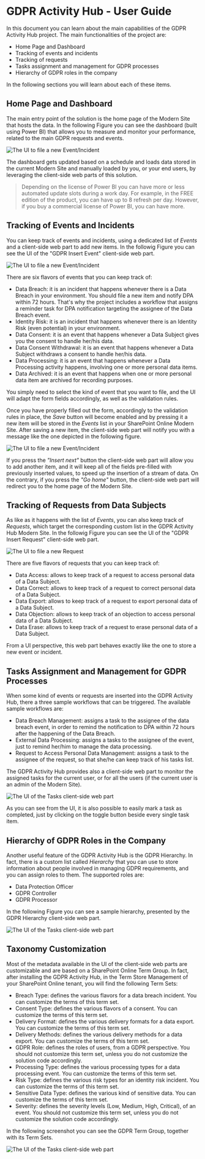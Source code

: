# GDPR Activity Hub - User Guide
In this document you can learn about the main capabilities of the GDPR Activity Hub project.
The main functionalities of the project are:
* Home Page and Dashboard
* Tracking of events and incidents
* Tracking of requests
* Tasks assignment and management for GDPR processes
* Hierarchy of GDPR roles in the company

In the following sections you will learn about each of these items.

## Home Page and Dashboard
The main entry point of the solution is the home page of the Modern Site that hosts the data. In the following Figure you can see the dashboard (built using Power BI) that allows you to measure and monitor your performance, related to the main GDPR requests and events.

![The UI to file a new Event/Incident](./Figures/Fig11-Home-Page.png)

The dashboard gets updated based on a schedule and loads data stored in the current Modern Site and manually loaded by you, or your end users, by leveraging the client-side web parts of this solution.

> Depending on the license of Power BI you can have more or less automated update slots during a work day. For example, in the FREE edition of the product, you can have up to 8 refresh per day. However, if you buy a commercial license of Power BI, you can have more.

## Tracking of Events and Incidents
You can keep track of events and incidents, using a dedicated list of _Events_ and a client-side web part to add new items.
In the followig Figure you can see the UI of the "GDPR Insert Event" client-side web part.

![The UI to file a new Event/Incident](./Figures/Fig12-Add-Insert-Event-Web-Part.png)

There are six flavors of events that you can keep track of:
* Data Breach: it is an incident that happens whenever there is a Data Breach in your environment. You should file a new item and notify DPA within 72 hours. That's why the project includes a workflow that assigns a reminder task for DPA notification targeting the assignee of the Data Breach event.
* Identity Risk: it is an incident that happens whenever there is an Identity Risk (even potential) in your environment.
* Data Consent: it is an event that happens whenever a Data Subject gives you the consent to handle her/his data.
* Data Consent Withdrawal: it is an event that happens whenever a Data Subject withdraws a consent to handle her/his data.
* Data Processing: it is an event that happens whenever a Data Processing activity happens, involving one or more personal data items.
* Data Archived: it is an event that happens when one or more personal data item are archived for recording purposes.

You simply need to select the kind of event that you want to file, and the UI will adapt the form fields accordingly, as well as the validation rules.

Once you have properly filled out the form, accordingly to the validation rules in place, the _Save_ button will become enabled and by pressing it a new item will be stored in the _Events_ list in your SharePoint Online Modern Site. After saving a new item, the client-side web part will notify you with a message like the one depicted in the following figure.

![The UI to file a new Event/Incident](./Figures/Fig13-Add-Item-Confirmation.png)

If you press the _"Insert next"_ button the client-side web part will allow you to add another item, and it will keep all of the fields pre-filled with previously inserted values, to speed up the insertion of a stream of data. On the contrary, if you press the _"Go home"_ button, the client-side web part will redirect you to the home page of the Modern Site.

## Tracking of Requests from Data Subjects
As like as it happens with the list of _Events_, you can also keep track of _Requests_, which target the corresponding custom list in the GDPR Activity Hub Modern Site.
In the followig Figure you can see the UI of the "GDPR Insert Request" client-side web part.

![The UI to file a new Request](./Figures/Fig14-Add-Insert-Request-Web-Part.png)

There are five flavors of requests that you can keep track of:
* Data Access: allows to keep track of a request to access personal data of a Data Subject.
* Data Correct: allows to keep track of a request to correct personal data of a Data Subject.
* Data Export: allows to keep track of a request to export personal data of a Data Subject.
* Data Objection: allows to keep track of an objection to access personal data of a Data Subject.
* Data Erase: allows to keep track of a request to erase personal data of a Data Subject.

From a UI perspective, this web part behaves exactly like the one to store a new event or incident.

## Tasks Assignment and Management for GDPR Processes
When some kind of events or requests are inserted into the GDPR Activity Hub, there a three sample workflows that can be triggered. The available sample workflows are:
* Data Breach Management: assigns a task to the assignee of the data breach event, in order to remind the notification to DPA within 72 hours after the happening of the Data Breach.
* External Data Processing: assigns a tasks to the assignee of the event, just to remind her/him to manage the data processing.
* Request to Access Personal Data Management: assigns a task to the assignee of the request, so that she/he can keep track of his tasks list.

The GDPR Activity Hub provides also a client-side web part to monitor the assigned tasks for the current user, or for all the users (if the current user is an admin of the Modern Site). 

![The UI of the Tasks client-side web part](./Figures/Fig15-Tasks-Web-Part.png)

As you can see from the UI, it is also possible to easily mark a task as completed, just by clicking on the toggle button beside every single task item.

## Hierarchy of GDPR Roles in the Company
Another useful feature of the GDPR Activity Hub is the GDPR Hierarchy. In fact, there is a custom list called _Hierarchy_ that you can use to store information about people involved in managing GDPR requirements, and you can assign roles to them. The supported roles are:
* Data Protection Officer
* GDPR Controller
* GDPR Processor

In the following Figure you can see a sample hierarchy, presented by the GDPR Hierarchy client-side web part.

![The UI of the Tasks client-side web part](./Figures/Fig16-Hierarchy-Web-Part.png)

## Taxonomy Customization
Most of the metadata available in the UI of the client-side web parts are customizable and are based on a SharePoint Online Term Group.
In fact, after installing the GDPR Activity Hub, in the Term Store Management of your SharePoint Online tenant, you will find the following Term Sets:
* Breach Type: defines the various flavors for a data breach incident. You can customize the terms of this term set.
* Consent Type: defines the various flavors of a consent. You can customize the terms of this term set.
* Delivery Format: defines the various delivery formats for a data export. You can customize the terms of this term set.
* Delivery Methods: defines the various delivery methods for a data export. You can customize the terms of this term set.
* GDPR Role: defines the roles of users, from a GDPR perspective. You should not customize this term set, unless you do not customize the solution code accordingly.
* Processing Type: defines the various processing types for a data processing event. You can customize the terms of this term set.
* Risk Type: defines the various risk types for an identity risk incident. You can customize the terms of this term set.
* Sensitive Data Type: defines the various kind of sensitive data. You can customize the terms of this term set.
* Severity: defines the severity levels (Low, Medium, High, Critical), of an event. You should not customize this term set, unless you do not customize the solution code accordingly.

In the following screenshot you can see the GDPR Term Group, together with its Term Sets.

![The UI of the Tasks client-side web part](./Figures/Fig18-Term-Store-Management.png)
